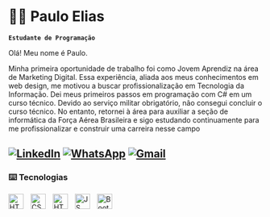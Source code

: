 # 👨‍💻 Paulo Elias  
**`Estudante de Programação`**


Olá! Meu nome é Paulo.

Minha primeira oportunidade de trabalho foi como Jovem Aprendiz na área de Marketing Digital. Essa experiência, aliada aos meus conhecimentos em web design, me motivou a buscar profissionalização em Tecnologia da Informação. Dei meus primeiros passos em programação com C# em um curso técnico.
Devido ao serviço militar obrigatório, não consegui concluir o curso técnico. No entanto, retornei à área para auxiliar a seção de informática da Força Aérea Brasileira e sigo estudando continuamente para me profissionalizar e construir uma carreira nesse campo


[![LinkedIn](https://img.shields.io/badge/linkedin-%230077B5.svg?style=for-the-badge&logo=linkedin&logoColor=white)](https://www.linkedin.com/in/paulo-elias-ads/)
[![WhatsApp](https://img.shields.io/badge/WhatsApp-25D366?style=for-the-badge&logo=whatsapp&logoColor=white)](https://contate.me/5561995526010)
[![Gmail](https://img.shields.io/badge/Gmail-D14836?style=for-the-badge&logo=gmail&logoColor=white)](mailto:paulosilva.mrx@gmail.com)
---

### ⌨️ Tecnologias        
<img 
    alt="HTML"
    title="HTML"
    width="30px"
    style="margin-right: 10px"
    src="https://cdn.jsdelivr.net/gh/devicons/devicon@latest/icons/html5/html5-original.svg" 
/>
<img 
alt="CSS"
title="CSS"
width="30px"
style="margin-right: 10px"
src="https://cdn.jsdelivr.net/gh/devicons/devicon@latest/icons/css3/css3-original.svg" 
/>
<img 
alt="HTML"
title="HTML"
width="30px"
style="margin-right: 10px"
src="https://cdn.jsdelivr.net/gh/devicons/devicon@latest/icons/javascript/javascript-original.svg" />
<img 
alt="JS"
title="JS"
width="30px"
style="margin-right: 10px"
src="https://cdn.jsdelivr.net/gh/devicons/devicon@latest/icons/git/git-plain.svg" />
<img 
alt="BootStrap"
title="BootStrap"
width="30px"
style="margin-right: 10px"
src="https://cdn.jsdelivr.net/gh/devicons/devicon@latest/icons/bootstrap/bootstrap-original.svg"/>

<br>
<br>
